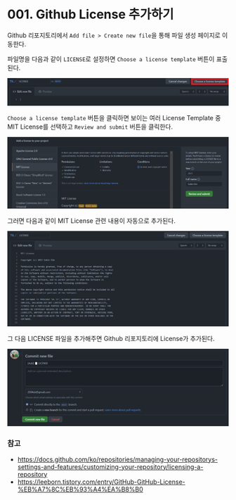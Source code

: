 # 001. Github License 추가하기

Github 리포지토리에서 `Add file > Create new file`을 통해 파일 생성 페이지로 이동한다.

파일명을 다음과 같이 `LICENSE`로 설정하면 `Choose a license template` 버튼이 표출된다.

![](../.vuepress/public/images/git/001-01.png)

`Choose a license template` 버튼을 클릭하면 보이는 여러 License Template 중 MIT License를 선택하고 `Review and submit` 버튼을 클릭한다.

![](../.vuepress/public/images/git/001-02.png)

그러면 다음과 같이 MIT License 관련 내용이 자동으로 추가된다.

![](../.vuepress/public/images/git/001-03.png)

그 다음 LICENSE 파일을 추가해주면 Github 리포지토리에 License가 추가된다.

![](../.vuepress/public/images/git/001-04.png)

### 참고
- https://docs.github.com/ko/repositories/managing-your-repositorys-settings-and-features/customizing-your-repository/licensing-a-repository
- https://leeborn.tistory.com/entry/GitHub-GitHub-License-%EB%A7%8C%EB%93%A4%EA%B8%B0